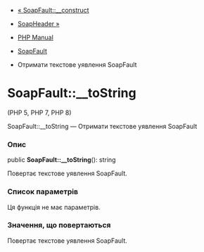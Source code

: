 - [« SoapFault::\_\_construct](soapfault.construct.md)
- [SoapHeader »](class.soapheader.md)

- [PHP Manual](index.md)
- [SoapFault](class.soapfault.md)
- Отримати текстове уявлення SoapFault

# SoapFault::\_\_toString

(PHP 5, PHP 7, PHP 8)

SoapFault::\_\_toString — Отримати текстове уявлення SoapFault

### Опис

public **SoapFault::\_\_toString**(): string

Повертає текстове уявлення SoapFault.

### Список параметрів

Ця функція не має параметрів.

### Значення, що повертаються

Повертає текстове уявлення SoapFault.

